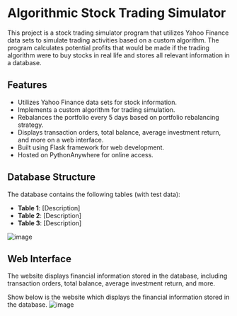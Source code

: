 # Algorithmic Stock Trading Simulator

This project is a stock trading simulator program that utilizes Yahoo Finance data sets to simulate trading activities based on a custom algorithm. The program calculates potential profits that would be made if the trading algorithm were to buy stocks in real life and stores all relevant information in a database.

## Features

- Utilizes Yahoo Finance data sets for stock information.
- Implements a custom algorithm for trading simulation.
- Rebalances the portfolio every 5 days based on portfolio rebalancing strategy.
- Displays transaction orders, total balance, average investment return, and more on a web interface.
- Built using Flask framework for web development.
- Hosted on PythonAnywhere for online access.

## Database Structure

The database contains the following tables (with test data):

- **Table 1**: [Description]
- **Table 2**: [Description]
- **Table 3**: [Description]

![image](https://user-images.githubusercontent.com/73494088/133295898-7809e294-7c70-48f7-bb18-784793f82227.png)


## Web Interface

The website displays financial information stored in the database, including transaction orders, total balance, average investment return, and more.


Show below is the website which displays the financial information stored in the database.
![image](https://user-images.githubusercontent.com/73494088/139358076-10c3534f-5392-4010-9cff-b7b15ca68733.png)





